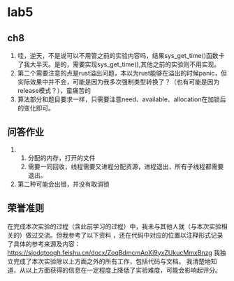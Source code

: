 # lab5
## ch8
1. 哇，逆天，不是说可以不用管之前的实验内容吗，结果sys_get_time()函数卡了我大半天。是的，需要实现sys_get_time(),其他之前的实验则不用实现。
2. 第二个需要注意的点是rust溢出问题，本以为rust能够在溢出的时候panic，但实际效果中并不会，可能是因为我多次强制类型转换了？（也有可能是因为release模式？），蛮痛苦的
3. 算法部分和题目要求一样，只需要注意need、available、allocation在加锁后的变化即可。

## 问答作业
1. 1. 分配的内存，打开的文件
   2. 需要一同回收，线程需要又进程分配资源，进程退出，所有子线程都需要退出。
2. 第二种可能会出错，并没有取消锁

## 荣誉准则
在完成本次实验的过程（含此前学习的过程）中，我未与其他人就（与本次实验相关的）做过交流。但我参考了以下资料 ，还在代码中对应的位置以注释形式记录了具体的参考来源及内容：
https://sjodqtoogh.feishu.cn/docx/ZoqBdmcmAoXi9yxZUkucMmxBnzg
我独立完成了本次实验除以上方面之外的所有工作，包括代码与文档。 我清楚地知道，从以上方面获得的信息在一定程度上降低了实验难度，可能会影响起评分。